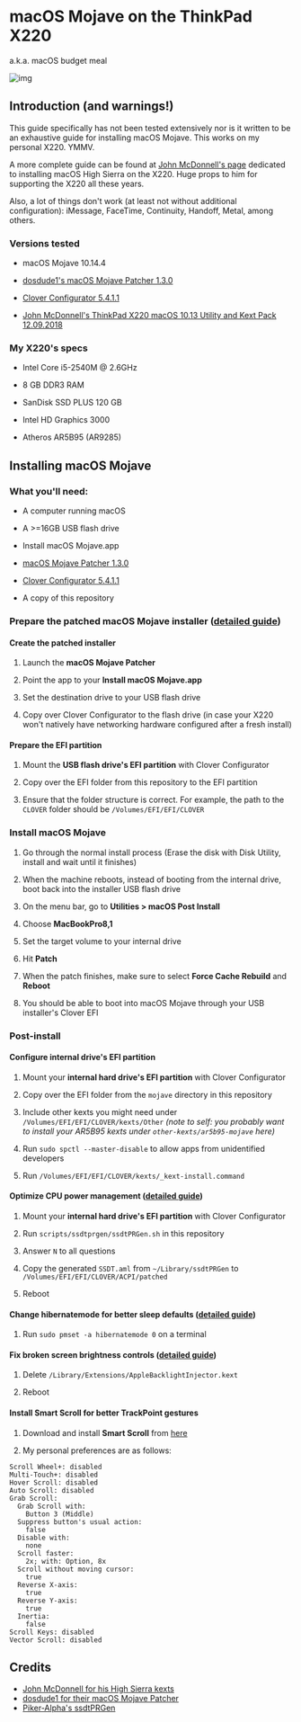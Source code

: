 # macOS Mojave on the ThinkPad X220

a.k.a. macOS budget meal

![img][img]

## Introduction (and warnings!)

This guide specifically has not been tested extensively nor is it written to be an exhaustive guide for installing macOS Mojave. This works on my personal X220. YMMV.

A more complete guide can be found at [John McDonnell's page][mcdonnell] dedicated to installing macOS High Sierra on the X220. Huge props to him for supporting the X220 all these years.

Also, a lot of things don't work (at least not without additional configuration): iMessage, FaceTime, Continuity, Handoff, Metal, among others.

### Versions tested

* macOS Mojave 10.14.4

* [dosdude1's macOS Mojave Patcher 1.3.0][dosdude1]

* [Clover Configurator 5.4.1.1][clover-configurator]

* [John McDonnell's ThinkPad X220 macOS 10.13 Utility and Kext Pack 12.09.2018][mcdonnell]

### My X220's specs

* Intel Core i5-2540M @ 2.6GHz

* 8 GB DDR3 RAM

* SanDisk SSD PLUS 120 GB

* Intel HD Graphics 3000

* Atheros AR5B95 (AR9285)

## Installing macOS Mojave

### What you'll need:

* A computer running macOS

* A >=16GB USB flash drive

* Install macOS Mojave.app

* [macOS Mojave Patcher 1.3.0][dosdude1]

* [Clover Configurator 5.4.1.1][clover-configurator]

* A copy of this repository

### Prepare the patched macOS Mojave installer ([detailed guide][dosdude1])

#### Create the patched installer

1. Launch the **macOS Mojave Patcher**

2. Point the app to your **Install macOS Mojave.app**

3. Set the destination drive to your USB flash drive

4. Copy over Clover Configurator to the flash drive (in case your X220 won't natively have networking hardware configured after a fresh install)

#### Prepare the EFI partition

1. Mount the **USB flash drive's EFI partition** with Clover Configurator

2. Copy over the EFI folder from this repository to the EFI partition

3. Ensure that the folder structure is correct. For example, the path to the `CLOVER` folder should be `/Volumes/EFI/EFI/CLOVER`

### Install macOS Mojave

1. Go through the normal install process (Erase the disk with Disk Utility, install and wait until it finishes)

2. When the machine reboots, instead of booting from the internal drive, boot back into the installer USB flash drive

3. On the menu bar, go to **Utilities > macOS Post Install**

4. Choose **MacBookPro8,1**

5. Set the target volume to your internal drive

6. Hit **Patch**

7. When the patch finishes, make sure to select **Force Cache Rebuild** and **Reboot**

8. You should be able to boot into macOS Mojave through your USB installer's Clover EFI

### Post-install

#### Configure internal drive's EFI partition

1. Mount your **internal hard drive's EFI partition** with Clover Configurator

2. Copy over the EFI folder from the `mojave` directory in this repository

3. Include other kexts you might need under `/Volumes/EFI/EFI/CLOVER/kexts/Other` _(note to self: you probably want to install your AR5B95 kexts under `other-kexts/ar5b95-mojave` here)_

4. Run `sudo spctl --master-disable` to allow apps from unidentified developers

5. Run `/Volumes/EFI/EFI/CLOVER/kexts/_kext-install.command`

#### Optimize CPU power management ([detailed guide][mcdonnell])

1. Mount your **internal hard drive's EFI partition** with Clover Configurator

2. Run `scripts/ssdtprgen/ssdtPRGen.sh` in this repository

3. Answer `N` to all questions

4. Copy the generated `SSDT.aml` from `~/Library/ssdtPRGen` to `/Volumes/EFI/EFI/CLOVER/ACPI/patched`

5. Reboot

#### Change hibernatemode for better sleep defaults ([detailed guide][mcdonnell])

1. Run `sudo pmset -a hibernatemode 0` on a terminal

#### Fix broken screen brightness controls ([detailed guide][mcdonnell])

1. Delete `/Library/Extensions/AppleBacklightInjector.kext`

2. Reboot

#### Install Smart Scroll for better TrackPoint gestures

1. Download and install **Smart Scroll** from [here][smartscroll]

2. My personal preferences are as follows:

```
Scroll Wheel+: disabled
Multi-Touch+: disabled
Hover Scroll: disabled
Auto Scroll: disabled
Grab Scroll:
  Grab Scroll with:
    Button 3 (Middle)
  Suppress button's usual action:
    false
  Disable with:
    none
  Scroll faster:
    2x; with: Option, 8x
  Scroll without moving cursor:
    true
  Reverse X-axis:
    true
  Reverse Y-axis:
    true
  Inertia:
    false
Scroll Keys: disabled
Vector Scroll: disabled
```

## Credits

* [John McDonnell for his High Sierra kexts][mcdonnell]
* [dosdude1 for their macOS Mojave Patcher][dosdude1]
* [Piker-Alpha's ssdtPRGen][ssdtprgen]

[mcdonnell]: http://x220.mcdonnelltech.com
[dosdude1]: http://dosdude1.com/mojave/
[ssdtprgen]: https://github.com/Piker-Alpha/ssdtPRGen.sh
[clover-configurator]: https://mackie100projects.altervista.org/download-clover-configurator/
[smartscroll]: https://www.marcmoini.com/sx_en.html
[img]: https://i.imgur.com/MKHYxM6.jpg
